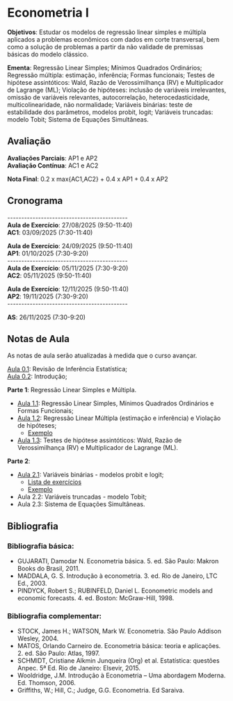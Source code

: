 # Econometria I

**Objetivos**: Estudar os modelos de regressão linear simples e múltipla aplicados a problemas econômicos com dados em corte transversal, bem como a solução de problemas a partir da não validade de premissas básicas do modelo clássico.

**Ementa**: Regressão Linear Simples; Mínimos Quadrados Ordinários; Regressão múltipla: estimação, inferência; Formas funcionais; Testes de hipótese assintóticos: Wald, Razão de Verossimilhança (RV) e Multiplicador de Lagrange (ML); Violação de hipóteses: inclusão de variáveis irrelevantes, omissão de variáveis relevantes, autocorrelação, heterocedasticidade, multicolinearidade, não normalidade; Variáveis binárias: teste de estabilidade dos parâmetros, modelos probit, logit; Variáveis truncadas: modelo Tobit; Sistema de Equações Simultâneas.

## Avaliação

**Avaliações Parciais**: AP1 e AP2 <br>
**Avaliação Contínua**: AC1 e AC2  <br>
<!-- **Trabalho** (Opcional): TE1 e TE2 <br> -->
**Nota Final**: 0.2 x max{AC1,AC2} + 0.4 x AP1 + 0.4 x AP2 <br>

## Cronograma

------------------------------------------- <br>
**Aula de Exercício**: 27/08/2025 (9:50-11:40) <br>
**AC1**: 03/09/2025 (7:30-11:40) <br>
<!-- **Laboratório**: 24/09/2025 (9:50-11:40) <br> -->
**Aula de Exercício**: 24/09/2025 (9:50-11:40) <br>
**AP1**: 01/10/2025 (7:30-9:20) <br>
------------------------------------------- <br>
**Aula de Exercício**: 05/11/2025 (7:30-9:20) <br>
**AC2**: 05/11/2025 (9:50-11:40) <br>
<!-- **Laboratório**: 12/11/2025 (9:50-11:40) <br> -->
**Aula de Exercício**: 12/11/2025 (9:50-11:40) <br>
**AP2**: 19/11/2025 (7:30-9:20) <br>
------------------------------------------- <br>
<!-- **Aula de Exercício**: 26/11/2025 (7:30-9:20) <br> -->
**AS**: 26/11/2025 (7:30-9:20) <br>
<!-- **TE**: 03/12/2025 (7:30-9:20 e 9:50-11:40)<br> -->

## Notas de Aula

As notas de aula serão atualizadas à medida que o curso avançar.

[Aula 0.1](https://github.com/marcuslavagnole/econometria_i/blob/main/slides/Aula01.pdf): Revisão de Inferência Estatística; <br>
[Aula 0.2](https://github.com/marcuslavagnole/econometria_i/blob/main/slides/Aula02.pdf): Introdução; <br>

**Parte 1**: Regressão Linear Simples e Múltipla. <br>
  - [Aula 1.1](https://github.com/marcuslavagnole/econometria_i/blob/main/slides/Parte11.pdf): Regressão Linear Simples, Mínimos Quadrados Ordinários e Formas Funcionais; <br>
  - [Aula 1.2](https://github.com/marcuslavagnole/econometria_i/blob/main/slides/Parte12.pdf): Regressão Linear Múltipla (estimação e inferência) e Violação de hipóteses; <br>
     - [Exemplo](https://github.com/marcuslavagnole/econometria_i/blob/main/codes/ex_reglinear.Rmd)
  - [Aula 1.3](https://github.com/marcuslavagnole/econometria_i/blob/main/slides/Parte13.pdf): Testes de hipótese assintóticos: Wald, Razão de Verossimilhança (RV) e Multiplicador de Lagrange (ML). <br>

**Parte 2**: <br>
  - [Aula 2.1](https://github.com/marcuslavagnole/econometria_i/blob/main/slides/Parte21.pdf): Variáveis binárias - modelos probit e logit; <br>
     - [Lista de exercícios](https://github.com/marcuslavagnole/econometria_i/blob/main/lists/Lista3.pdf)
     - [Exemplo](https://github.com/marcuslavagnole/econometria_i/blob/main/codes/ex_variavelbinaria.Rmd)
  - Aula 2.2: Variáveis truncadas - modelo Tobit; <br>
  - Aula 2.3: Sistema de Equações Simultâneas.

## Bibliografia

### Bibliografia básica:

- GUJARATI, Damodar N. Econometria básica. 5. ed. São Paulo: Makron Books do Brasil, 2011. <br>
- MADDALA, G. S. Introdução à econometria. 3. ed. Rio de Janeiro, LTC Ed., 2003. <br>
- PINDYCK, Robert S.; RUBINFELD, Daniel L. Econometric models and economic forecasts. 4. ed. Boston: McGraw-Hill, 1998. <br>

 ### Bibliografia complementar:

 - STOCK, James H.; WATSON, Mark W. Econometria. São Paulo Addison Wesley, 2004. <br>
 - MATOS, Orlando Carneiro de.  Econometria básica: teoria e aplicações. 2. ed. São Paulo: Atlas, 1997. <br>
 - SCHMIDT, Cristiane Alkmin Junqueira (Org) et al. Estatística: questões Anpec. 5ª Ed. Rio de Janeiro: Elsevir, 2015. <br>
 - Wooldridge, J.M. Introdução à Econometria – Uma abordagem Moderna. Ed. Thomson, 2006. <br>
 - Griffiths, W.; Hill, C.; Judge, G.G. Econometria. Ed Saraiva.
